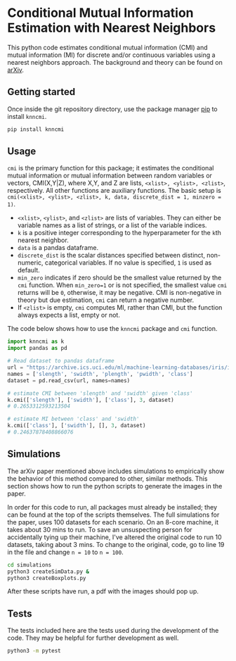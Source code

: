 # Conditional Mutual Information Estimation with Nearest Neighbors

This python code estimates conditional mutual information (CMI) and mutual information (MI) for discrete and/or continuous variables using a nearest neighbors approach.
The background and theory can be found on [arXiv](https://arxiv.org/abs/1912.03387).

## Getting started

Once inside the git repository directory, use the package manager [pip](https://pip.pypa.io/en/stable/) to install `knncmi`.

```bash
pip install knncmi
```

## Usage

`cmi` is the primary function for this package;
it estimates the conditional mutual information or mutual information between random variables or vectors, CMI(X,Y|Z), where X,Y, and Z are lists, `<xlist>, <ylist>, <zlist>`, respectively. 
All other functions are auxiliary functions.
The basic setup is `cmi(<xlist>, <ylist>, <zlist>, k, data, discrete_dist = 1, minzero = 1)`.
- `<xlist>`, `<ylist>`, and  `<zlist>` are lists of variables. They can either be variable names as a list of strings, or a list of the variable indices.
- `k` is a positive integer corresponding to the hyperparameter for the `k`th nearest neighbor.
- `data` is a pandas dataframe.
- `discrete_dist` is the scalar distances specified between distinct, non-numeric, categorical variables. If no value is specified, `1` is used as default.
- `min_zero` indicates if zero should be the smallest value returned by the `cmi` function. When `min_zero=1` or is not specified, the smallest value `cmi` returns will be `0`, otherwise, it may be negative. CMI is non-negative in theory but due estimation, `cmi` can return a negative number.
- If `<zlist>` is empty, `cmi` computes MI, rather than CMI, but the function always expects a list, empty or not.

The code below shows how to use the `knncmi` package and `cmi` function.

```python
import knncmi as k
import pandas as pd

# Read dataset to pandas dataframe
url = "https://archive.ics.uci.edu/ml/machine-learning-databases/iris/iris.data"
names = ['slength', 'swidth', 'plength', 'pwidth', 'class']
dataset = pd.read_csv(url, names=names)

# estimate CMI between 'slength' and 'swidth' given 'class'
k.cmi(['slength'], ['swidth'], ['class'], 3, dataset)
# 0.2653312593213504

# estimate MI between 'class' and 'swidth'
k.cmi(['class'], ['swidth'], [], 3, dataset)
# 0.24637878408866076
``` 

## Simulations

The arXiv paper mentioned above includes simulations to empirically show the behavior of this method compared to other, similar methods.
This section shows how to run the python scripts to generate the images in the paper.

In order for this code to run, all packages must already be installed; they can be found at the top of the scripts themselves.
The full simulations for the paper, uses 100 datasets for each scenario.
On an 8-core machine, it takes about 30 mins to run.
To save an unsuspecting person for accidentally tying up their machine, I've altered the original code to run 10 datasets, taking about 3 mins.
To change to the original, code, go to line 19 in the file and change `n = 10` to `n = 100`.

```bash
cd simulations
python3 createSimData.py &
python3 createBoxplots.py 
```

After these scripts have run, a pdf with the images should pop up.

## Tests

The tests included here are the tests used during the development of the code.
They may be helpful for further development as well.

```bash
python3 -m pytest
```
